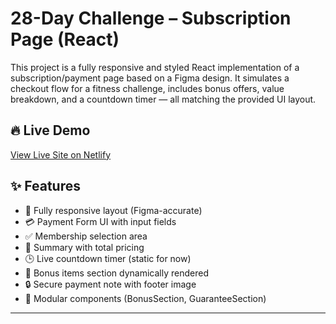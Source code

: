 # 28-Day Challenge – Subscription Page (React)

This project is a fully responsive and styled React implementation of a subscription/payment page based on a Figma design. It simulates a checkout flow for a fitness challenge, includes bonus offers, value breakdown, and a countdown timer — all matching the provided UI layout.
## 🔥 Live Demo

[View Live Site on Netlify](https://elaborate-parfait-f8287b.netlify.app/)


## ✨ Features

- 🎨 Fully responsive layout (Figma-accurate)
- 💳 Payment Form UI with input fields
- ✅ Membership selection area
- 🧾 Summary with total pricing
- 🕒 Live countdown timer (static for now)
- 🎁 Bonus items section dynamically rendered
- 🔒 Secure payment note with footer image
- 🎯 Modular components (BonusSection, GuaranteeSection)


---


